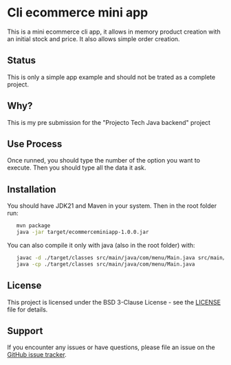 # Cli ecommerce mini app

This is a mini ecommerce cli app, it allows in memory product creation with an initial stock and price. It also allows simple order creation.

## Status

This is only a simple app example and should not be trated as a complete project.

## Why?

This is my pre submission for the "Projecto Tech Java backend" project

## Use Process

Once runned, you should type the number of the option you want to execute. Then you should type all the data it ask.

## Installation

You should have JDK21 and Maven in your system. Then in the root folder run:
```sh
   mvn package
   java -jar target/ecommerceminiapp-1.0.0.jar
```
You can also compile it only with java (also in the root folder) with:
```sh
   javac -d ./target/classes src/main/java/com/menu/Main.java src/main/java/com/product/Product.java src/main/java/com/order/Order.java
   java -cp ./target/classes src/main/java/com/menu/Main.java
```

## License

This project is licensed under the BSD 3-Clause License - see the [LICENSE](LICENSE.md) file for details.

## Support

If you encounter any issues or have questions, please file an issue on the [GitHub issue tracker](https://github.com/).